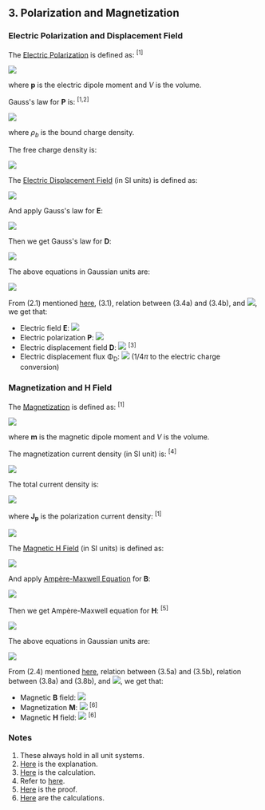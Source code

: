 ## 3. Polarization and Magnetization

### Electric Polarization and Displacement Field

The [Electric Polarization](https://en.wikipedia.org/wiki/Polarization_density) is defined as: <sup>[1]</sup>

<img src="https://latex.codecogs.com/gif.latex?\mathbf{P}=\frac{\text{d}\mathbf{p}}{\text{d}V}">

where **p** is the electric dipole moment and *V* is the volume.

Gauss's law for **P** is: <sup>[1,2]</sup>

<img src="https://latex.codecogs.com/gif.latex?\nabla\cdot\mathbf{P}=-\rho_b\quad(3.1)">

where *ρ*<sub>*b*</sub> is the bound charge density.

The free charge density is:

<img src="https://latex.codecogs.com/gif.latex?\rho_f=\rho-\rho_b">

The [Electric Displacement Field](https://en.wikipedia.org/wiki/Electric_displacement_field) (in SI units) is defined as:

<img src="https://latex.codecogs.com/gif.latex?\mathbf{D}^\text{SI}=\varepsilon_0\mathbf{E}^\text{SI}+\mathbf{P}^\text{SI}\quad(3.2\text{a})">

And apply Gauss's law for **E**:

<img src="https://latex.codecogs.com/gif.latex?\nabla\cdot\mathbf{E}^\text{SI}=\frac{\rho^\text{SI}}{\varepsilon_0}\quad(3.3\text{a})">

Then we get Gauss's law for **D**:

<img src="https://latex.codecogs.com/gif.latex?\nabla\cdot\mathbf{D}^\text{SI}=\rho_f^\text{SI}\quad(3.4\text{a})">

The above equations in Gaussian units are:

<img src="https://latex.codecogs.com/gif.latex?\begin{array}{ll}\mathbf{D}^\text{G}=\mathbf{E}^\text{G}+4\pi\mathbf{P}^\text{G}&(3.2\text{b})\\[1em]\nabla\cdot\mathbf{E}^\text{G}=4\pi\rho^\text{G}&(3.3\text{b})\\[1em]\nabla\cdot\mathbf{D}^\text{G}=4\pi\rho_f^\text{G}&(3.4\text{b})\end{array}">

From (2.1) mentioned [here](cgs.md), (3.1), relation between (3.4a) and (3.4b), and <img src="https://latex.codecogs.com/gif.latex?\rho^\text{SI}=\sqrt{4\pi\varepsilon_0}\rho^\text{G}">, we get that:

- Electric field **E**: <img src="https://latex.codecogs.com/gif.latex?1\;\text{statV/cm}\overset{\frown}=29979.2458082(22)\;\text{V/m}">
- Electric polarization **P**: <img src="https://latex.codecogs.com/gif.latex?1\;\text{statV/cm}=1\;\text{statC/cm}^2\overset{\frown}=3.33564095107(25){\times}10^{-6}\;\text{C/m}^2">
- Electric displacement field **D**: <img src="https://latex.codecogs.com/gif.latex?1\;\text{statV/cm}=1\;\text{statC/cm}^2\overset{\frown}=2.65441872871(20)10^{-7}\;\text{C/m}^2"> <sup>[3]</sup>
- Electric displacement flux Φ<sub>D</sub>: <img src="https://latex.codecogs.com/gif.latex?1\;\text{statC}\overset{\frown}=2.65441872871(20)10^{-11}\;\text{C}"> (1/4*π* to the electric charge conversion)

### Magnetization and H Field

The [Magnetization](https://en.wikipedia.org/wiki/Magnetization) is defined as: <sup>[1]</sup>

<img src="https://latex.codecogs.com/gif.latex?\mathbf{M}=\frac{\text{d}\mathbf{m}}{\text{d}V}">

where **m** is the magnetic dipole moment and *V* is the volume.

The magnetization current density (in SI unit) is: <sup>[4]</sup>

<img src="https://latex.codecogs.com/gif.latex?\mathbf{J_m}^\text{SI}=\nabla\times\mathbf{M^\text{SI}}\quad(3.5\text{a})">

The total current density is:

<img src="https://latex.codecogs.com/gif.latex?\mathbf{J}=\mathbf{J_f}+\mathbf{J_m}+\mathbf{J_p}">

where **J**<sub>**p**</sub> is the polarization current density: <sup>[1]</sup>

<img src="https://latex.codecogs.com/gif.latex?\mathbf{J_p}=\frac{\partial\mathbf{P}}{\partial{t}}">

The [Magnetic H Field](https://en.wikipedia.org/wiki/Magnetic_field#H-field_and_magnetic_materials) (in SI units) is defined as:

<img src="https://latex.codecogs.com/gif.latex?\mathbf{H}^\text{SI}=\frac{\mathbf{B}^\text{SI}}{\mu_0}-\mathbf{M}^\text{SI}\quad(3.6\text{a})">

And apply [Ampère-Maxwell Equation](https://en.wikipedia.org/wiki/Amp%C3%A8re%27s_circuital_law#Extending_the_original_law:_the_Amp%C3%A8re%E2%80%93Maxwell_equation) for **B**:

<img src="https://latex.codecogs.com/gif.latex?\nabla\times\mathbf{B}^\text{SI}=\mu_0\mathbf{J}^\text{SI}+\frac{1}{c^2}\frac{\partial\mathbf{E}^\text{SI}}{\partial{t}}\quad(3.7\text{a})">

Then we get Ampère-Maxwell equation for **H**: <sup>[5]</sup>

<img src="https://latex.codecogs.com/gif.latex?\nabla\times\mathbf{H}^\text{SI}=\mathbf{J_f}^\text{SI}+\frac{\partial\mathbf{D}^\text{SI}}{\partial{t}}\quad(3.8\text{a})">

The above equations in Gaussian units are:

<img src="https://latex.codecogs.com/gif.latex?\begin{array}{ll}\mathbf{J_m}^\text{G}=c\nabla\times\mathbf{M^\text{G}}&(3.5\text{b})\\[1em]\mathbf{B}^\text{G}=\mathbf{H}^\text{G}+4\pi\mathbf{M}^\text{G}&(3.6\text{b})\\[1em]\nabla\times\mathbf{B}^\text{G}=\dfrac{4\pi}c\mathbf{J}^\text{G}+\dfrac{1}c\dfrac{\partial\mathbf{E}^\text{G}}{\partial{t}}&(3.7\text{b})\\[1em]\nabla\times\mathbf{H}^\text{G}=\dfrac{4\pi}c\mathbf{J_f}^\text{G}+\dfrac{1}c\dfrac{\partial\mathbf{D}^\text{G}}{\partial{t}}&(3.8\text{b})\end{array}">

From (2.4) mentioned [here](cgs.md), relation between (3.5a) and (3.5b), relation between (3.8a) and (3.8b), and <img src="https://latex.codecogs.com/gif.latex?\mathbf{J}^\text{SI}=\sqrt{4\pi\varepsilon_0}\mathbf{J}^\text{G}">, we get that: 

- Magnetic **B** field: <img src="https://latex.codecogs.com/gif.latex?1\;\text{G}\overset{\frown}=1.00000000027(8){\times}10^{-4}\;\text{T}">
- Magnetization **M**: <img src="https://latex.codecogs.com/gif.latex?1\;\text{erg/G\;cm}^3=1\;\text{statC/cm}^2\overset{\frown}=999.99999973(7)\;\text{A/m}"> <sup>[6]</sup>
- Magnetic **H** field: <img src="https://latex.codecogs.com/gif.latex?1\;\text{Oe}=1\;\text{statC/cm}^2\overset{\frown}=79.577471524(6)\;\text{A/m}"> <sup>[6]</sup>

### Notes

1. These always hold in all unit systems.
2. [Here](https://en.wikipedia.org/wiki/Polarization_density#Gauss's_law_for_the_field_of_P) is the explanation.
3. [Here](uncertainties/displacement.py) is the calculation.
4. Refer to [here](https://en.wikipedia.org/wiki/Magnetization#Magnetization_current).
5. [Here](https://en.wikipedia.org/wiki/Amp%C3%A8re%27s_circuital_law#Proof_of_equivalence) is the proof.
6. [Here](uncertainties/magnetization.py) are the calculations.